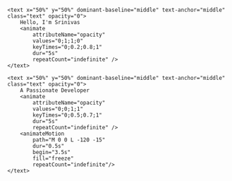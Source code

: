 <p align="center">
<svg width="500" height="80" viewBox="0 0 500 80" xmlns="http://www.w3.org/2000/svg">
    <style>
        .text { 
            font: bold 24px 'Fira Code', monospace; 
        }
        @media (prefers-color-scheme: dark) {
            .text { fill: #fff; }
        }
        @media (prefers-color-scheme: light) {
            .text { fill: #000; }
        }
    </style>

    <text x="50%" y="50%" dominant-baseline="middle" text-anchor="middle" class="text" opacity="0">
        Hello, I'm Srinivas
        <animate 
            attributeName="opacity" 
            values="0;1;1;0" 
            keyTimes="0;0.2;0.8;1" 
            dur="5s" 
            repeatCount="indefinite" />
    </text>

    <text x="50%" y="50%" dominant-baseline="middle" text-anchor="middle" class="text" opacity="0">
        A Passionate Developer
        <animate 
            attributeName="opacity" 
            values="0;0;1;1" 
            keyTimes="0;0.5;0.7;1" 
            dur="5s" 
            repeatCount="indefinite" />
        <animateMotion 
            path="M 0 0 L -120 -15" 
            dur="0.5s" 
            begin="3.5s" 
            fill="freeze" 
            repeatCount="indefinite"/>
    </text>
</svg>
</p>
